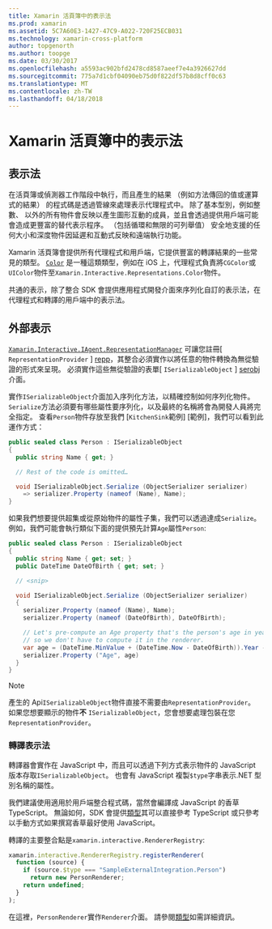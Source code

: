 ```yaml
---
title: Xamarin 活頁簿中的表示法
ms.prod: xamarin
ms.assetid: 5C7A60E3-1427-47C9-A022-720F25ECB031
ms.technology: xamarin-cross-platform
author: topgenorth
ms.author: toopge
ms.date: 03/30/2017
ms.openlocfilehash: a5593ac902bfd2478cd8587aeef7e4a3926627dd
ms.sourcegitcommit: 775a7d1cbf04090eb75d0f822df57b8d8cff0c63
ms.translationtype: MT
ms.contentlocale: zh-TW
ms.lasthandoff: 04/18/2018
---
```

# <a name="representations-in-xamarin-workbooks"></a>Xamarin 活頁簿中的表示法

## <a name="representations"></a>表示法

在活頁簿或偵測器工作階段中執行，而且產生的結果 （例如方法傳回的值或運算式的結果） 的程式碼是透過管線來處理表示代理程式中。 除了基本型別，例如整數、 以外的所有物件會反映以產生圖形互動的成員，並且會透過提供用戶端可能會造成更豐富的替代表示程序。 （包括循環和無限的可列舉值） 安全地支援的任何大小和深度物件因延遲和互動式反映和遠端執行功能。

Xamarin 活頁簿會提供所有代理程式和用戶端，它提供豐富的轉譯結果的一些常見的類型。 [`Color`][xir-color] 是一種這類類型，例如在 iOS 上，代理程式負責將`CGColor`或`UIColor`物件至`Xamarin.Interactive.Representations.Color`物件。

共通的表示，除了整合 SDK 會提供應用程式開發介面來序列化自訂的表示法，在代理程式和轉譯的用戶端中的表示法。

## <a name="external-representations"></a>外部表示

[`Xamarin.Interactive.IAgent.RepresentationManager`][repman] 可讓您註冊[ `RepresentationProvider` ] [ repp]，其整合必須實作以將任意的物件轉換為無從驗證的形式來呈現。 必須實作這些無從驗證的表單[ `ISerializableObject` ] [ serobj]介面。

實作`ISerializableObject`介面加入序列化方法，以精確控制如何序列化物件。 `Serialize`方法必須要有哪些屬性要序列化，以及最終的名稱將會為開發人員將完全指定。 查看`Person`物件存放至我們 [`KitchenSink`範例] [範例]，我們可以看到此運作方式：

```csharp
public sealed class Person : ISerializableObject
{
  public string Name { get; }

  // Rest of the code is omitted…

  void ISerializableObject.Serialize (ObjectSerializer serializer)
    => serializer.Property (nameof (Name), Name);
}
```

如果我們想要提供超集或從原始物件的屬性子集，我們可以透過達成`Serialize`。 例如，我們可能會執行類似下面的提供預先計算`Age`屬性`Person`:

```csharp
public sealed class Person : ISerializableObject
{
  public string Name { get; set; }
  public DateTime DateOfBirth { get; set; }

  // <snip>

  void ISerializableObject.Serialize (ObjectSerializer serializer)
  {
    serializer.Property (nameof (Name), Name);
    serializer.Property (nameof (DateOfBirth), DateOfBirth);

    // Let's pre-compute an Age property that's the person's age in years,
    // so we don't have to compute it in the renderer.
    var age = (DateTime.MinValue + (DateTime.Now - DateOfBirth)).Year - 1;
    serializer.Property ("Age", age)
  }
}
```

> [!NOTE]
> 產生的 Api`ISerializableObject`物件直接不需要由`RepresentationProvider`。 如果您想要顯示的物件**不** `ISerializableObject`，您會想要處理包裝在您`RepresentationProvider`。

### <a name="rendering-a-representation"></a>轉譯表示法

轉譯器會實作在 JavaScript 中，而且可以透過下列方式表示物件的 JavaScript 版本存取`ISerializableObject`。 也會有 JavaScript 複製`$type`字串表示.NET 型別名稱的屬性。

我們建議使用適用於用戶端整合程式碼，當然會編譯成 JavaScript 的香草 TypeScript。 無論如何，SDK 會提供[類型][ typings]其可以直接參考 TypeScript 或只參考以手動方式如果撰寫香草最好使用 JavaScript。

轉譯的主要整合點是`xamarin.interactive.RendererRegistry`:

```js
xamarin.interactive.RendererRegistry.registerRenderer(
  function (source) {
    if (source.$type === "SampleExternalIntegration.Person")
      return new PersonRenderer;
    return undefined;
  }
);
```

在這裡，`PersonRenderer`實作`Renderer`介面。 請參閱[類型][ typings]如需詳細資訊。

[typings]: https://github.com/xamarin/Workbooks/blob/master/SDK/typings/xamarin-interactive.d.ts
[xir-color]: https://developer.xamarin.com/api/type/Xamarin.Interactive.Representations.Color/
[repman]: https://developer.xamarin.com/api/type/Xamarin.Interactive.Representations.IRepresentationManager/
[repp]: https://developer.xamarin.com/api/type/Xamarin.Interactive.Representations.RepresentationProvider/
[serobj]: https://developer.xamarin.com/api/type/Xamarin.Interactive.Serialization.ISerializableObject/
